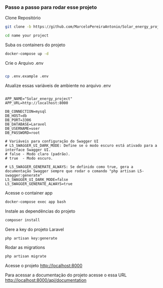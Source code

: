 
### Passo a passo para rodar esse projeto
Clone Repositório
```sh
git clone -b https://github.com/MarceloPereiraAntonio/Solar_energy_project.git
```
```sh
cd name your project
```

Suba os containers do projeto
```sh
docker-compose up -d
```
Crie o Arquivo .env
```sh

cp .env.example .env
```
Atualize essas variáveis de ambiente no arquivo .env
```dosini

APP_NAME="Solar_energy_project"
APP_URL=http://localhost:8000

DB_CONNECTION=mysql
DB_HOST=db
DB_PORT=3306
DB_DATABASE=Laravel
DB_USERNAME=user
DB_PASSWORD=root

# Variáveis para configuração do Swagger UI
# L5_SWAGGER_UI_DARK_MODE: Define se o modo escuro está ativado para a interface Swagger UI. 
# false - Modo claro (padrão).
# true  - Modo escuro.

# L5_SWAGGER_GENERATE_ALWAYS: Se definido como true, gera a documentação Swagger sempre que rodar o comando "php artisan L5-swagger:generate"
L5_SWAGGER_UI_DARK_MODE=false
L5_SWAGGER_GENERATE_ALWAYS=true
```
Acesse o container app
```sh
docker-compose exec app bash
```


Instale as dependências do projeto
```sh
composer install
```

Gere a key do projeto Laravel
```sh
php artisan key:generate
```

Rodar as migrations
```sh
php artisan migrate
```

Acesse o projeto
[http://localhost:8000](http://localhost:8000)

Para acessar a documentação do projeto acesse o essa URL
[http://localhost:8000/api/documentation](http://localhost:8000/api/documentation)
